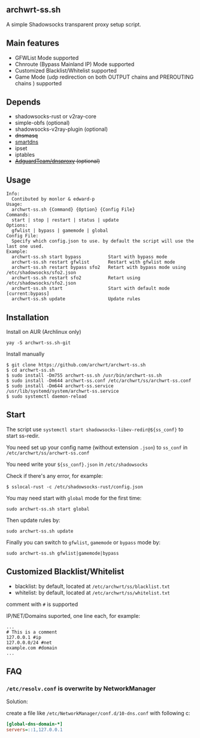 archwrt-ss.sh
---

A simple Shadowsocks transparent proxy setup script.

## Main features

* GFWList Mode supported
* Chnroute (Bypass Mainland IP) Mode supported
* Customized Blacklist/Whitelist supported
* Game Mode (udp redirection on both OUTPUT chains and PREROUTING chains ) supported

## Depends

* shadowsocks-rust or v2ray-core
* simple-obfs (optional)
* shadowsocks-v2ray-plugin (optional)
* ~~dnsmasq~~
* [smartdns](https://github.com/pymumu/smartdns)
* ipset
* iptables
* ~~[AdguardTeam/dnsproxy](https://github.com/AdguardTeam/dnsproxy) (optional)~~



## Usage

```
Info:
  Contibuted by monlor & edward-p
Usage:
  archwrt-ss.sh {Command} {Option} {Config File}
Commands:
  start | stop | restart | status | update
Options:
  gfwlist | bypass | gamemode | global
Config File:
  Specify which config.json to use. by default the script will use the last one used.
Example:
  archwrt-ss.sh start bypass          Start with bypass mode
  archwrt-ss.sh restart gfwlist       Restart with gfwlist mode
  archwrt-ss.sh restart bypass sfo2   Retart with bypass mode using /etc/shadowsocks/sfo2.json
  archwrt-ss.sh restart sfo2          Retart using /etc/shadowsocks/sfo2.json
  archwrt-ss.sh start                 Start with default mode [current:bypass]
  archwrt-ss.sh update                Update rules

```

## Installation

Install on AUR (Archlinux only)

```
yay -S archwrt-ss.sh-git
```

Install manually

```
$ git clone https://github.com/archwrt/archwrt-ss.sh
$ cd archwrt-ss.sh
$ sudo install -Dm755 archwrt-ss.sh /usr/bin/archwrt-ss.sh
$ sudo install -Dm644 archwrt-ss.conf /etc/archwrt/ss/archwrt-ss.conf
$ sudo install -Dm644 archwrt-ss.service /usr/lib/systemd/system/archwrt-ss.service
$ sudo systemctl daemon-reload
```

## Start

The script use `systemctl start shadowsocks-libev-redir@${ss_conf}` to start ss-redir.

You need set up your config name (without extension `.json`) to `ss_conf` in `/etc/archwrt/ss/archwrt-ss.conf`

You need write your `${ss_conf}.json` in `/etc/shadowsocks`

Check if there's any error, for example:

```
$ sslocal-rust -c /etc/shadowsocks-rust/config.json
```

You may need start with `global` mode for the first time:

```
sudo archwrt-ss.sh start global
```

Then update rules by:

```
sudo archwrt-ss.sh update
```

Finally you can switch to `gfwlist`, `gamemode` or `bypass` mode by:

```
sudo archwrt-ss.sh gfwlist|gamemode|bypass
```

## Customized Blacklist/Whitelist

- blacklist: by default, located at `/etc/archwrt/ss/blacklist.txt` 
- whitelist: by default, located at `/etc/archwrt/ss/whitelist.txt` 

comment with `#` is supported

IP/NET/Domains suported, one line each, for example:

```
...
# This is a comment
127.0.0.1 #ip
127.0.0.0/24 #net
example.com #domain
...
```

## FAQ
### `/etc/resolv.conf` is overwrite by NetworkManager
Solution:

create a file like `/etc/NetworkManager/conf.d/10-dns.conf` with following c:

``` ini
[global-dns-domain-*]
servers=::1,127.0.0.1
```
